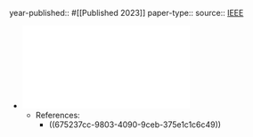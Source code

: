 year-published:: #[[Published 2023]] 
paper-type:: 
source:: [IEEE](https://ieeexplore.ieee.org/document/10218088)

- ![FindSpy: A Wireless Camera Detection System Based on Pre-Trained Transformers](../assets/FindSpy_A_Wireless_Camera_Detection_System_Based_on_Pre-Trained_Transformers_1733447753848_0.pdf)
	- References:
		- ((675237cc-9803-4090-9ceb-375e1c1c6c49))
